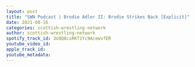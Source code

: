 ```yaml
---
layout: post
title: "SWN Podcast | Brodie Adler II: Brodie Strikes Back [Explicit]"
date: 2021-08-16
categories: scottish-wrestling-network
author: scottish-wrestling-network
spotify_track_id: 3o8Q8csRKT1Yc9AcewvfER
youtube_video_id: 
apple_track_id: 
youtube_metadata: 
---
```

